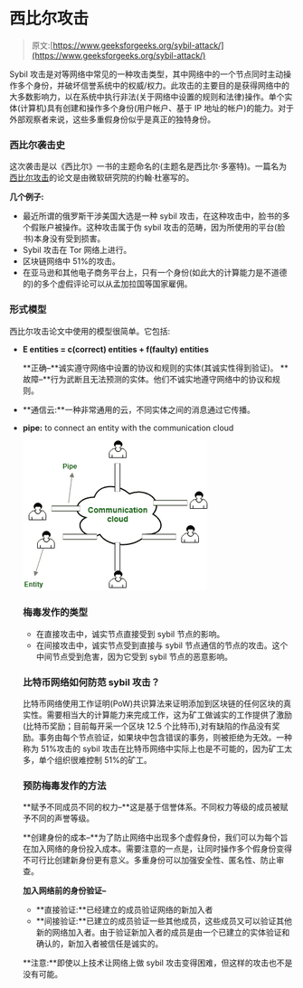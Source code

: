 # 西比尔攻击

> 原文:[https://www.geeksforgeeks.org/sybil-attack/](https://www.geeksforgeeks.org/sybil-attack/)

Sybil 攻击是对等网络中常见的一种攻击类型，其中网络中的一个节点同时主动操作多个身份，并破坏信誉系统中的权威/权力。此攻击的主要目的是获得网络中的大多数影响力，以在系统中执行非法(关于网络中设置的规则和法律)操作。单个实体(计算机)具有创建和操作多个身份(用户帐户、基于 IP 地址的帐户)的能力。对于外部观察者来说，这些多重假身份似乎是真正的独特身份。

### 西比尔袭击史

这次袭击是以《西比尔》一书的主题命名的(主题名是西比尔·多塞特)。一篇名为[西比尔攻击](https://www.freehaven.net/anonbib/cache/sybil.pdf)的论文是由微软研究院的约翰·杜塞写的。

**几个例子:**

*   最近所谓的俄罗斯干涉美国大选是一种 sybil 攻击，在这种攻击中，脸书的多个假账户被操作。这种攻击属于伪 sybil 攻击的范畴，因为所使用的平台(脸书)本身没有受到损害。
*   Sybil 攻击在 Tor 网络上进行。
*   区块链网络中 51%的攻击。
*   在亚马逊和其他电子商务平台上，只有一个身份(如此大的计算能力是不道德的)的多个虚假评论可以从孟加拉国等国家雇佣。

### 形式模型

西比尔攻击论文中使用的模型很简单。它包括:

*   **E entities = c(correct) entities + f(faulty) entities**

    **正确–**诚实遵守网络中设置的协议和规则的实体(其诚实性得到验证)。
    **故障–**行为武断且无法预测的实体。他们不诚实地遵守网络中的协议和规则。

*   **通信云:**一种非常通用的云，不同实体之间的消息通过它传播。
*   **pipe:** to connect an entity with the communication cloud

    ![sybil attack formal model](img/7c16dee4e753bca9c5d73abb3682fdd8.png)

    ### 梅毒发作的类型

    *   在直接攻击中，诚实节点直接受到 sybil 节点的影响。
    *   在间接攻击中，诚实节点受到直接与 sybil 节点通信的节点的攻击。这个中间节点受到危害，因为它受到 sybil 节点的恶意影响。

    ### 比特币网络如何防范 sybil 攻击？

    比特币网络使用工作证明(PoW)共识算法来证明添加到区块链的任何区块的真实性。需要相当大的计算能力来完成工作，这为矿工做诚实的工作提供了激励(比特币奖励；目前每开采一个区块 12.5 个比特币),对有缺陷的作品没有奖励。事务由每个节点验证，如果块中包含错误的事务，则被拒绝为无效。一种称为 51%攻击的 sybil 攻击在比特币网络中实际上也是不可能的，因为矿工太多，单个组织很难控制 51%的矿工。

    ### 预防梅毒发作的方法

    **赋予不同成员不同的权力–**这是基于信誉体系。不同权力等级的成员被赋予不同的声誉等级。

    **创建身份的成本–**为了防止网络中出现多个虚假身份，我们可以为每个旨在加入网络的身份投入成本。需要注意的一点是，让同时操作多个假身份变得不可行比创建新身份更有意义。多重身份可以加强安全性、匿名性、防止审查。

    **加入网络前的身份验证–**

    *   **直接验证:**已经建立的成员验证网络的新加入者
    *   **间接验证:**已建立的成员验证一些其他成员，这些成员又可以验证其他新的网络加入者。由于验证新加入者的成员是由一个已建立的实体验证和确认的，新加入者被信任是诚实的。

    **注意:**即使以上技术让网络上做 sybil 攻击变得困难，但这样的攻击也不是没有可能。